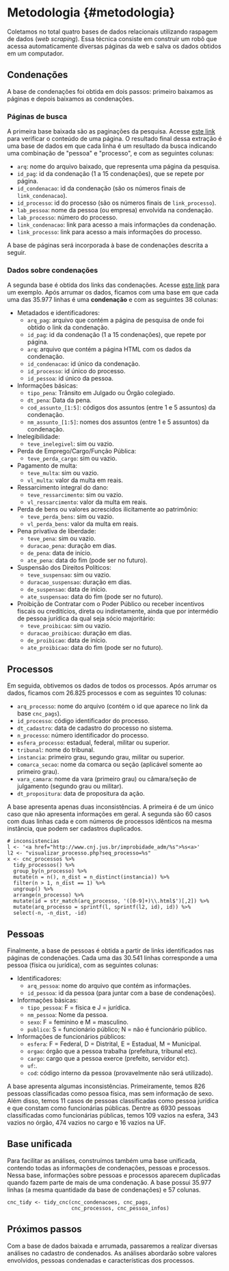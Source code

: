 # Metodologia {#metodologia}

Coletamos no total quatro bases de dados relacionais utilizando raspagem de dados (*web scraping*). Essa técnica consiste em construir um robô que acessa automaticamente diversas páginas da web e salva os dados obtidos em um computador.

## Condenações

A base de condenações foi obtida em dois passos: primeiro baixamos as páginas e depois baixamos as condenações.

### Páginas de busca

A primeira base baixada são as paginações da pesquisa. Acesse [este link](http://www.cnj.jus.br/improbidade_adm/consultar_requerido.php?validar=form&rs=pesquisarRequeridoGetTabela&rst=&rsrnd=0&rsargs[]=&rsargs[]=&rsargs[]=&rsargs[]=&rsargs[]=&rsargs[]=&rsargs[]=I&rsargs[]=0&rsargs[]=POSICAO_INICIAL_PAGINACAO_PHP1&rsargs[]=QUANTIDADE_REGISTROS_PAGINACAO15) para verificar o conteúdo de uma página. O resultado final dessa extração é uma base de dados em que cada linha é um resultado da busca indicando uma combinação de "pessoa" e "processo", e com as seguintes colunas:

- `arq`: nome do arquivo baixado, que representa uma página da pesquisa.
- `id_pag`: id da condenação (1 a 15 condenações), que se repete por página.
- `id_condenacao`: id da condenação (são os números finais de `link_condenacao`).
- `id_processo`: id do processo (são os números finais de `link_processo`).
- `lab_pessoa`: nome da pessoa (ou empresa) envolvida na condenação.
- `lab_processo`: número do processo.
- `link_condenacao`: link para acesso a mais informações da condenação.
- `link_processo`: link para acesso a mais informações do processo.

A base de páginas será incorporada à base de condenações descrita a seguir.

### Dados sobre condenações

A segunda base é obtida dos links das condenações. Acesse [este link](http://www.cnj.jus.br/improbidade_adm/visualizar_condenacao.php?seq_condenacao=10008) para um exemplo. Após arrumar os dados, ficamos com uma base em que cada uma das 35.977 linhas é uma **condenação** e com as seguintes 38 colunas:

- Metadados e identificadores:
    - `arq_pag`: arquivo que contém a página de pesquisa de onde foi obtido o link da condenação.
    - `id_pag`: id da condenação (1 a 15 condenações), que repete por página.
    - `arq`: arquivo que contém a página HTML com os dados da condenação.
    - `id_condenacao`: id único da condenação.
    - `id_processo`: id único do processo.
    - `id_pessoa`: id único da pessoa.
- Informações básicas:
    - `tipo_pena`: Trânsito em Julgado ou Órgão colegiado.
    - `dt_pena`: Data da pena.
    - `cod_assunto_[1:5]`: códigos dos assuntos (entre 1 e 5 assuntos) da condenação.
    - `nm_assunto_[1:5]`: nomes dos assuntos (entre 1 e 5 assuntos) da condenação.
- Inelegibilidade:
    - `teve_inelegivel`: sim ou vazio.
- Perda de Emprego/Cargo/Função Pública:
    - `teve_perda_cargo`: sim ou vazio.
- Pagamento de multa:
    - `teve_multa`: sim ou vazio.
    - `vl_multa`: valor da multa em reais.
- Ressarcimento integral do dano:
    - `teve_ressarcimento`: sim ou vazio.
    - `vl_ressarcimento`: valor da multa em reais.
- Perda de bens ou valores acrescidos ilicitamente ao patrimônio:
    - `teve_perda_bens`: sim ou vazio.
    - `vl_perda_bens`: valor da multa em reais.
- Pena privativa de liberdade:
    - `teve_pena`: sim ou vazio.
    - `duracao_pena`: duração em dias.
    - `de_pena`: data de início.
    - `ate_pena`: data do fim (pode ser no futuro).
- Suspensão dos Direitos Políticos:
    - `teve_suspensao`: sim ou vazio.
    - `duracao_suspensao`: duração em dias.
    - `de_suspensao`: data de início.
    - `ate_suspensao`: data do fim (pode ser no futuro).
- Proibição de Contratar com o Poder Público ou receber incentivos fiscais ou creditícios, direta ou indiretamente, ainda que por intermédio de pessoa jurídica da qual seja sócio majoritário:
    - `teve_proibicao`: sim ou vazio.
    - `duracao_proibicao`: duração em dias.
    - `de_proibicao`: data de início.
    - `ate_proibicao`: data do fim (pode ser no futuro).

<!-- #### Inconsistências -->

<!-- Essa base de dados possui algumas inconsistências. A principal delas é que temos 126  condenações (com id's distintos) que mostram mesmo nome e mesmo número de processo. Intuitivamente, uma pessoa pode estar envolvida em muitos processos e um processo pode envolver muitas pessoas, mas não deveríamos ter repetições de pessoas e processos. Provavelmente o que ocorreu foi o cadastro duplicado da condenação nesses casos. Os casos inconsistentes foram apresentados abaixo. Clique no link para verificar. -->

<!-- ```{r echo=FALSE} -->
<!-- cnc_pags %>%  -->
<!--   tidy_pags() %>%  -->
<!--   get_dupes(lab_pessoa, lab_processo) %>%  -->
<!--   select(-dupe_count, -arq, -starts_with('id')) %>%  -->
<!--   mutate_at(vars(starts_with('link')),  -->
<!--             funs(sprintf(l, ., str_extract(., '[0-9]+$')))) %>%  -->
<!--   DT::datatable(escape = FALSE) -->
<!-- ``` -->

## Processos

Em seguida, obtivemos os dados de todos os processos. Após arrumar os dados, ficamos com 26.825 processos e com as seguintes 10 colunas:

- `arq_processo`: nome do arquivo (contém o id que aparece no link da base `cnc_pags`).
- `id_processo`: código identificador do processo.
- `dt_cadastro`: data de cadastro do processo no sistema.
- `n_processo`: número identificador do processo.
- `esfera_processo`: estadual, federal, militar ou superior.
- `tribunal`: nome do tribunal.
- `instancia`: primeiro grau, segundo grau, militar ou superior.
- `comarca_secao`: nome da comarca ou seção (aplicável somente ao primeiro grau).
- `vara_camara`: nome da vara (primeiro grau) ou câmara/seção de julgamento (segundo grau ou militar).
- `dt_propositura`: data de propositura da ação.

A base apresenta apenas duas inconsistências. A primeira é de um único caso que não apresenta informações em geral. A segunda são 60 casos com duas linhas cada e com números de processos idênticos na mesma instância, que podem ser cadastros duplicados.

```{r echo=FALSE, eval=FALSE}
# inconsistencias
l <- '<a href="http://www.cnj.jus.br/improbidade_adm/%s">%s<a>'
l2 <- "visualizar_processo.php?seq_processo=%s"
x <- cnc_processos %>% 
  tidy_processos() %>% 
  group_by(n_processo) %>% 
  mutate(n = n(), n_dist = n_distinct(instancia)) %>% 
  filter(n > 1, n_dist == 1) %>% 
  ungroup() %>% 
  arrange(n_processo) %>% 
  mutate(id = str_match(arq_processo, '([0-9]+)\\.html$')[,2]) %>% 
  mutate(arq_processo = sprintf(l, sprintf(l2, id), id)) %>% 
  select(-n, -n_dist, -id)
```

## Pessoas

Finalmente, a base de pessoas é obtida a partir de links identificados nas páginas de condenações. Cada uma das 30.541 linhas corresponde a uma pessoa (física ou jurídica), com as seguintes colunas:

- Identificadores:
    - `arq_pessoa`: nome do arquivo que contém as informações.
    - `id_pessoa`: id da pessoa (para juntar com a base de condenações).
- Informações básicas:
    - `tipo_pessoa`: F = física e J = jurídica.
    - `nm_pessoa`: Nome da pessoa.
    - `sexo`: F = feminino e M = masculino.
    - `publico`: S = funcionário público; N = não é funcionário público.
- Informações de funcionários públicos:
    - `esfera`: F = Federal, D = Distrital, E = Estadual, M = Municipal.
    - `orgao`: órgão que a pessoa trabalha (prefeitura, tribunal etc).
    - `cargo`: cargo que a pessoa exerce (prefeito, servidor etc).
    - `uf`:.
    - `cod`: código interno da pessoa (provavelmente não será utilizado).

A base apresenta algumas inconsistências. Primeiramente, temos 826 pessoas classificadas como pessoa física, mas sem informação de sexo. Além disso, temos 11 casos de pessoas classificadas como pessoa jurídica e que constam como funcionárias públicas. Dentre as 6930 pessoas classificadas como funcionárias públicas, temos 109 vazios na esfera, 343 vazios no órgão, 474 vazios no cargo e 16 vazios na UF.

## Base unificada

Para facilitar as análises, construímos também uma base unificada, contendo todas as informações de condenações, pessoas e processos. Nessa base, informações sobre pessoas e processos aparecem duplicadas quando fazem parte de mais de uma condenação. A base possui 35.977 linhas (a mesma quantidade da base de condenações) e 57 colunas.

```{r eval=FALSE, echo=FALSE}
cnc_tidy <- tidy_cnc(cnc_condenacoes, cnc_pags, 
                     cnc_processos, cnc_pessoa_infos)
```

## Próximos passos

Com a base de dados baixada e arrumada, passaremos a realizar diversas análises no cadastro de condenados. As análises abordarão sobre valores envolvidos, pessoas condenadas e características dos processos.
